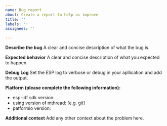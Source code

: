 ```yaml
---
name: Bug report
about: Create a report to help us improve
title: ''
labels: ''
assignees: ''

---
```


**Describe the bug**
A clear and concise description of what the bug is.

**Expected behavior**
A clear and concise description of what you expected to happen.

**Debug Log**
Set the ESP log to verbose or debug in your apllication and add the output.

**Platform (please complete the following information):**
 - esp-idf sdk version: 
 - using version of mthread: [e.g. git]
 - patformio version:

**Additional context**
Add any other context about the problem here.
